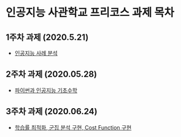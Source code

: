 # 인공지능 사관학교 프리코스 과제 목차

## 1주차 과제 (2020.5.21)
 - [인공지능 사례 분석 ](https://github.com/lee-se-young/lalala/blob/master/1%EC%A3%BC%EC%B0%A8%EA%B3%BC%EC%A0%9C.ipynb)
 
## 2주차 과제 (2020.05.28)
- [파이썬과 인공지능 기초수학](https://github.com/lee-se-young/lalala/blob/master/2%EC%A3%BC%EC%B0%A8%EA%B3%BC%EC%A0%9C.ipynb)

## 3주차 과제 (2020.06.24)
- [학습률 최적화, 군집 분석 구현, Cost Function 구현](https://github.com/lee-se-young/lalala/blob/master/3%EC%A3%BC%EC%B0%A8_%EA%B3%BC%EC%A0%9C%EC%9D%98_%EC%82%AC%EB%B3%B8.ipynb)


